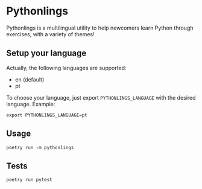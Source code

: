 # Pythonlings

Pythonlings is a multilingual utility to help newcomers learn Python through exercises, with a variety of themes!

## Setup your language

Actually, the following languages are supported:

- en (default)
- pt

To choose your language, just export `PYTHONLINGS_LANGUAGE` with the desired language.
Example:


    export PYTHONLINGS_LANGUAGE=pt


## Usage

    poetry run -m pythonlings

## Tests

    poetry run pytest
